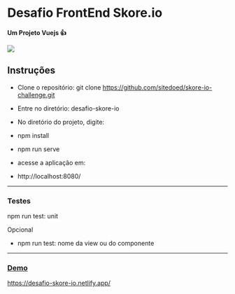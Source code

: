# Desafio FrontEnd Skore.io

**Um Projeto Vuejs 👍**

![](https://github.com/sitedoed/desafio-skore-io/blob/master/public/img/skore-io1.png?raw=true)


## Instruções
- Clone o repositório: git clone https://github.com/sitedoed/skore-io-challenge.git

- Entre no diretório: desafio-skore-io

- No diretório do projeto, digite:

- npm install

- npm run serve

- acesse a aplicação em: 

- http://localhost:8080/

---

### Testes
npm run test: unit

Opcional
- npm run test: nome da view ou do componente

---

### [Demo](https://desafio-skore-io.netlify.app/) 
https://desafio-skore-io.netlify.app/
